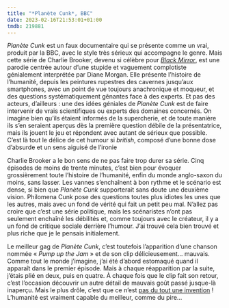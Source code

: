 ```yaml
---
title: "*Planète Cunk*, BBC"
date: 2023-02-16T21:53:01+01:00
tmdb: 219881 
---
```


*Planète Cunk* est un faux documentaire qui se présente comme un vrai, produit par la BBC, avec le style très sérieux qui accompagne le genre. Mais cette série de Charlie Brooker, devenu si célèbre pour [*Black Mirror*](https://voiretmanger.fr/black-mirror-brooker-channel-4/), est une parodie centrée autour d’une stupide et vaguement complotiste génialement interprétée par Diane Morgan. Elle présente l’histoire de l’humanité, depuis les peintures rupestres des cavernes jusqu’aux smartphones, avec un point de vue toujours anachronique et moqueur, et des questions systématiquement gênantes face à des experts. Et pas des acteurs, d’ailleurs : une des idées géniales de *Planète Cunk* est de faire intervenir de vrais scientifiques ou experts des domaines concernés. On imagine bien qu’ils étaient informés de la supercherie, et de toute manière ils s’en seraient aperçus dès la première question débile de la présentatrice, mais ils jouent le jeu et répondent avec autant de sérieux que possible. C’est là tout le délice de cet humour si *british*, composé d’une bonne dose d’absurde et un sens aiguisé de l’ironie 

Charlie Brooker a le bon sens de ne pas faire trop durer sa série. Cinq épisodes de moins de trente minutes, c’est bien pour évoquer grossièrement toute l’histoire de l’humanité, enfin du monde anglo-saxon du moins, sans lasser. Les vannes s’enchaînent à bon rythme et le scénario est dense, si bien que *Planète Cunk* supporterait sans doute une deuxième vision. Philomena Cunk pose des questions toutes plus idiotes les unes que les autres, mais avec un fond de vérité qui fait un petit peu mal. N’allez pas croire que c’est une série politique, mais les scénaristes n’ont pas seulement enchaîné les débilités et, comme toujours avec le créateur, il y a un fond de critique sociale derrière l’humour. J’ai trouvé cela bien trouvé et plus riche que je le pensais initialement.

Le meilleur gag de *Planète Cunk*, c’est toutefois l’apparition d’une chanson nommée « *Pump up the Jam* » et de son clip délicieusement… mauvais. Comme tout le monde j’imagine, j’ai été d’abord estomaqué quand il apparaît dans le premier épisode. Mais à chaque réapparition par la suite, j’étais plié en deux, puis en quatre. À chaque fois que le clip fait son retour, c’est l’occasion découvrir un autre détail de mauvais goût passé jusque-là inaperçu. Mais le plus drôle, c’est que ce n’est [pas du tout une invention](https://www.youtube.com/watch?v=9EcjWd-O4jI) ! L’humanité est vraiment capable du meilleur, comme du pire…
